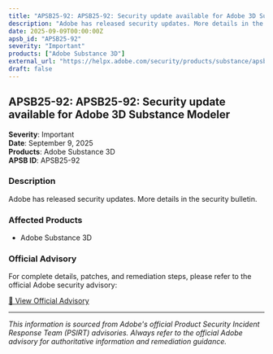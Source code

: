 ```yaml
---
title: "APSB25-92: APSB25-92: Security update available for Adobe 3D Substance Modeler"
description: "Adobe has released security updates. More details in the security bulletin."
date: 2025-09-09T00:00:00Z
apsb_id: "APSB25-92"
severity: "Important"
products: ["Adobe Substance 3D"]
external_url: "https://helpx.adobe.com/security/products/substance/apsb25-92.html"
draft: false
---
```


## APSB25-92: APSB25-92: Security update available for Adobe 3D Substance Modeler

**Severity**: Important  
**Date**: September 9, 2025  
**Products**: Adobe Substance 3D  
**APSB ID**: APSB25-92

### Description

Adobe has released security updates. More details in the security bulletin.

### Affected Products

- Adobe Substance 3D


### Official Advisory

For complete details, patches, and remediation steps, please refer to the official Adobe security advisory:

[🔗 View Official Advisory](https://helpx.adobe.com/security/products/substance/apsb25-92.html)

---

*This information is sourced from Adobe's official Product Security Incident Response Team (PSIRT) advisories. Always refer to the official Adobe advisory for authoritative information and remediation guidance.*
